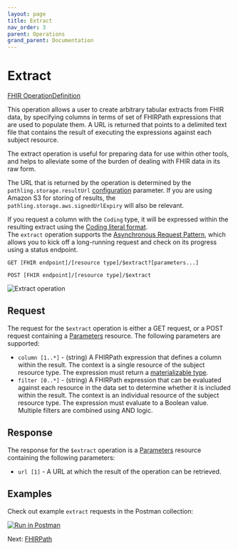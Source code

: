 ```yaml
---
layout: page
title: Extract
nav_order: 3
parent: Operations
grand_parent: Documentation
---
```


# Extract

[FHIR OperationDefinition](https://pathling.csiro.au/fhir/OperationDefinition/extract-4)

This operation allows a user to create arbitrary tabular extracts from FHIR 
data, by specifying columns in terms of set of FHIRPath expressions that are 
used to populate them. A URL is returned that points to a delimited text file 
that contains the result of executing the expressions against each subject 
resource.

The extract operation is useful for preparing data for use within other tools, 
and helps to alleviate some of the burden of dealing with FHIR data in its raw 
form.

The URL that is returned by the operation is determined by the 
`pathling.storage.resultUrl` [configuration](../configuration.html#storage) 
parameter. If you are using Amazon S3 for storing of results, the 
`pathling.storage.aws.signedUrlExpiry` will also be relevant.

<div class="callout info">
   If you request a column with the <code>Coding</code> type, it will be expressed within the resulting extract using the <a href="../fhirpath/data-types.html#coding">Coding literal format</a>. 
</div>

<div class="callout info">
    The <code>extract</code> operation supports the <a href="https://hl7.org/fhir/r4/async.html">Asynchronous Request Pattern</a>, which allows you to kick off a long-running request and check on its progress using a status endpoint.
</div>

```
GET [FHIR endpoint]/[resource type]/$extract?[parameters...]
```

```
POST [FHIR endpoint]/[resource type]/$extract
```

<img src="/images/extract.png" 
     srcset="/images/extract@2x.png 2x, /images/extract.png 1x"
     alt="Extract operation" />

## Request

The request for the `$extract` operation is either a GET request, or a POST 
request containing a [Parameters](https://hl7.org/fhir/R4/parameters.html) 
resource. The following parameters are supported:

- `column [1..*]` - (string) A FHIRPath expression that defines a column within 
  the result. The context is a single resource of the subject resource type. 
  The expression must return a 
  [materializable type](./fhirpath/data-types.html#materializable-types). 
- `filter [0..*]` - (string) A FHIRPath expression that can be evaluated against 
  each resource in the data set to determine whether it is included within the 
  result. The context is an individual resource of the subject resource type. 
  The expression must evaluate to a Boolean value. Multiple filters are combined 
  using AND logic.
  
## Response

The response for the `$extract` operation is a
[Parameters](https://hl7.org/fhir/R4/parameters.html) resource containing the
following parameters:

- `url [1]` - A URL at which the result of the operation can be retrieved.

## Examples

Check out example `extract` requests in the Postman collection:

<a class="postman-link"
   href="https://documenter.getpostman.com/view/634774/S17rx9Af?version=latest#d4afec33-89d8-411c-8e4d-9169b9af42e0">
<img src="https://run.pstmn.io/button.svg" alt="Run in Postman"/></a>

Next: [FHIRPath](../fhirpath)
